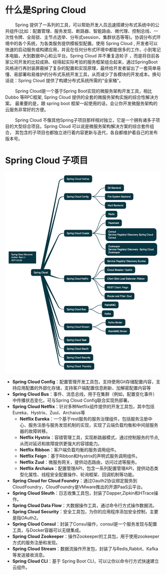 # 什么是Spring  Cloud

&emsp; &emsp;Spring 提供了一系列的工具，可以帮助开发人员迅速搭建分布式系统中的公共组件(比如：配置管理、服务发现、断路器、智能路由、微代理、控制总线、一次性令牌、全局锁、主节点选举、分布式session、集群状态等等)。协调分布式环境中的各个系统，为各类服务提供模板型配置。使用 Spring Cloud , 开发者可以快速的启动服务或构建应用，并且在任何分布式环境中都能很多的工作，小到笔记本电脑，大到数据中心和云平台。Spring Cloud 并不重复造轮子 ，而是将目前各家公司开发的比较成熟、经得起实际考验的服务框架组合起来，通过SpringBoot风格进行再封装屏蔽掉了复杂的配置和实现原理，最终给开发者留出了一套简单易懂、易部署和易维护的分布式系统开发工具，从而减少了各模块的开发成本。换句话说：Spring Cloud 提供了构建分布式系统所需的“全家桶”。

&emsp; &emsp;Spring Cloud是一个基于Spring Boot实现的微服务架构开发工具，相比 Dubbo 等RPC框架, Spring Cloud 提供的全套的微服务架构实施的综合性解决方案。 最重要的是，跟 spring boot 框架一起使用的话，会让你开发微服务架构的云服务非常好的方便。

&emsp; &emsp;Spring Cloud 不像其他Spring子项目那样相对独立，它是一个拥有诸多子项目的大型综合项目。Spring Cloud 可以说是微服务架构解决方案的综合套件组合， 其包含的子项目也都独立进行着内容更新与迭代，各自都维护着自己的发布版本号。
 
# Spring Cloud 子项目

![Spring Cloud的子项目](dllwh-image/Spring%20Cloud%E7%9A%84%E5%AD%90%E9%A1%B9%E7%9B%AE.png)

- **Spring Cloud Config**：配置管理开发工具包，支持使用Git存储配置内容，支持应用配置的外部化存储，支持客户端配置信息刷新、加解密配置内容等
- **Spring Cloud Bus**：事件、消息总线，用于在集群（例如，配置变化事件）中传播状态变化，可与Spring Cloud Config联合实现热部署。
- **Spring Cloud Netflix**：针对多种Netflix组件提供的开发工具包，其中包括Eureka、Hystrix、Zuul、Archaius等
    - **Netflix Eureka**：一个基于rest服务的服务治理组件，包括服务注册中心、服务注册与服务发现机制的实现，实现了云端负载均衡和中间层服务器的故障转移。
    - **Netflix Hystrix**：容错管理工具，实现断路器模式，通过控制服务的节点,从而对延迟和故障提供更强大的容错能力。
    - **Netflix Ribbon**：客户端负载均衡的服务调用组件。
    - **Netflix Feign**：基于Ribbon和Hystrix的声明式服务调用组件。
    - **Netflix Zuul**：微服务网关，提供动态路由，访问过滤等服务。
    - **Netflix Archaius**：配置管理API，包含一系列配置管理API，提供动态类型化属性、线程安全配置操作、轮询框架、回调机制等功能。
- **Spring Cloud for Cloud Foundry**：通过Oauth2协议绑定服务到CloudFoundry，CloudFoundry是VMware推出的开源PaaS云平台。
- **Spring Cloud Sleuth**：日志收集工具包，封装了Dapper,Zipkin和HTrace操作。
- **Spring Cloud Data Flow**：大数据操作工具，通过命令行方式操作数据流。
- **Spring Cloud Security**：安全工具包，为你的应用程序添加安全控制，主要是指OAuth2。
- **Spring Cloud Consul**：封装了Consul操作，consul是一个服务发现与配置工具，与Docker容器可以无缝集成。
- **Spring Cloud Zookeeper**：操作Zookeeper的工具包，用于使用zookeeper方式的服务注册和发现。
- **Spring Cloud Stream**：数据流操作开发包，封装了与Redis,Rabbit、Kafka等发送接收消息。
- **Spring Cloud CLI**：基于 Spring Boot CLI，可以让你以命令行方式快速建立云组件。
